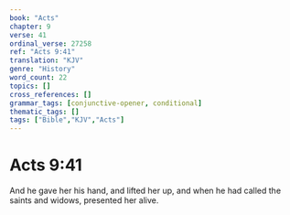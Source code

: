```yaml
---
book: "Acts"
chapter: 9
verse: 41
ordinal_verse: 27258
ref: "Acts 9:41"
translation: "KJV"
genre: "History"
word_count: 22
topics: []
cross_references: []
grammar_tags: [conjunctive-opener, conditional]
thematic_tags: []
tags: ["Bible","KJV","Acts"]
---
```


# Acts 9:41

And he gave her his hand, and lifted her up, and when he had called the saints and widows, presented her alive.
